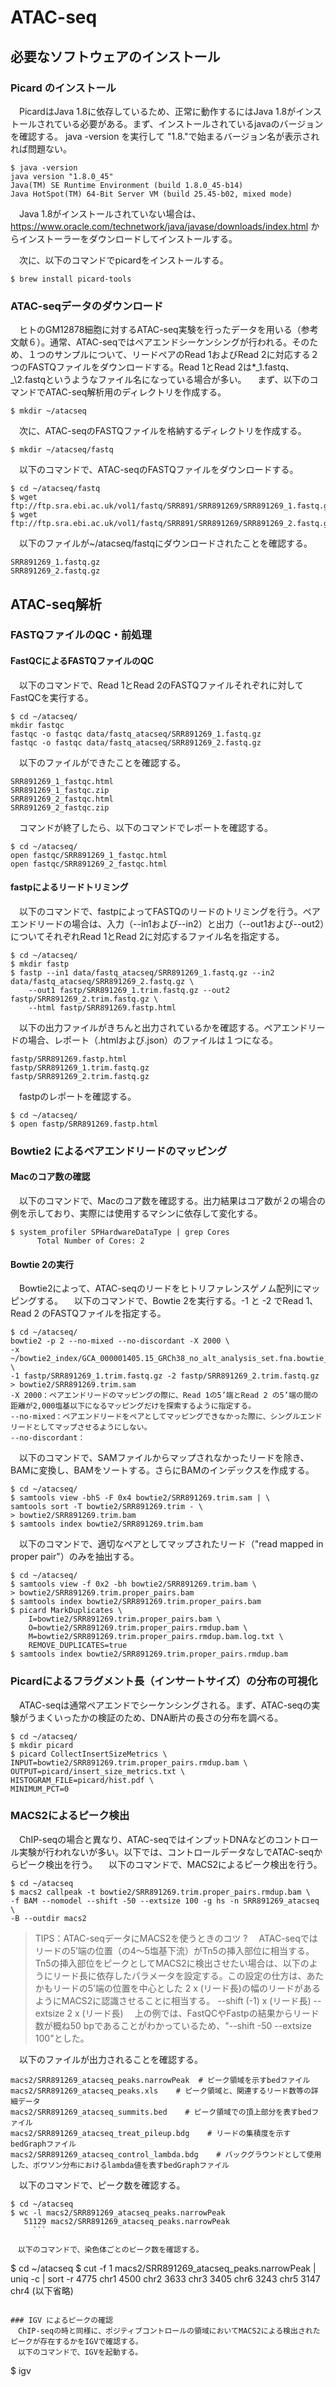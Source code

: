 # ATAC-seq

## 必要なソフトウェアのインストール

### Picard のインストール

　PicardはJava 1.8に依存しているため、正常に動作するにはJava 1.8がインストールされている必要がある。まず、インストールされているjavaのバージョンを確認する。 java -version を実行して "1.8."で始まるバージョン名が表示されれば問題ない。

```
$ java -version
java version "1.8.0_45"
Java(TM) SE Runtime Environment (build 1.8.0_45-b14)
Java HotSpot(TM) 64-Bit Server VM (build 25.45-b02, mixed mode)
```
　Java 1.8がインストールされていない場合は、https://www.oracle.com/technetwork/java/javase/downloads/index.html からインストーラーをダウンロードしてインストールする。

　次に、以下のコマンドでpicardをインストールする。

```
$ brew install picard-tools
```

### ATAC-seqデータのダウンロード
　ヒトのGM12878細胞に対するATAC-seq実験を行ったデータを用いる（参考文献６）。通常、ATAC-seqではペアエンドシーケンシングが行われる。そのため、１つのサンプルについて、リードペアのRead 1およびRead 2に対応する２つのFASTQファイルをダウンロードする。Read 1とRead 2は\*\_1.fastq、\_\2.fastqというようなファイル名になっている場合が多い。
　まず、以下のコマンドでATAC-seq解析用のディレクトリを作成する。

```
$ mkdir ~/atacseq
```

　次に、ATAC-seqのFASTQファイルを格納するディレクトリを作成する。
```
$ mkdir ~/atacseq/fastq
```

　以下のコマンドで、ATAC-seqのFASTQファイルをダウンロードする。
```
$ cd ~/atacseq/fastq
$ wget ftp://ftp.sra.ebi.ac.uk/vol1/fastq/SRR891/SRR891269/SRR891269_1.fastq.gz
$ wget ftp://ftp.sra.ebi.ac.uk/vol1/fastq/SRR891/SRR891269/SRR891269_2.fastq.gz
```
　以下のファイルが~/atacseq/fastqにダウンロードされたことを確認する。
```
SRR891269_1.fastq.gz
SRR891269_2.fastq.gz
```

## ATAC-seq解析
### FASTQファイルのQC・前処理
#### FastQCによるFASTQファイルのQC
　以下のコマンドで、Read 1とRead 2のFASTQファイルそれぞれに対してFastQCを実行する。
```
$ cd ~/atacseq/
mkdir fastqc
fastqc -o fastqc data/fastq_atacseq/SRR891269_1.fastq.gz
fastqc -o fastqc data/fastq_atacseq/SRR891269_2.fastq.gz
```

　以下のファイルができたことを確認する。
```
SRR891269_1_fastqc.html
SRR891269_1_fastqc.zip
SRR891269_2_fastqc.html
SRR891269_2_fastqc.zip
```

　コマンドが終了したら、以下のコマンドでレポートを確認する。

```
$ cd ~/atacseq/
open fastqc/SRR891269_1_fastqc.html
open fastqc/SRR891269_2_fastqc.html
```

#### fastpによるリードトリミング
　以下のコマンドで、fastpによってFASTQのリードのトリミングを行う。ペアエンドリードの場合は、入力（--in1および--in2）と出力（--out1および--out2）についてそれぞれRead 1とRead 2に対応するファイル名を指定する。
```
$ cd ~/atacseq/
$ mkdir fastp
$ fastp --in1 data/fastq_atacseq/SRR891269_1.fastq.gz --in2 data/fastq_atacseq/SRR891269_2.fastq.gz \
	--out1 fastp/SRR891269_1.trim.fastq.gz --out2 fastp/SRR891269_2.trim.fastq.gz \
    --html fastp/SRR891269.fastp.html
```

　以下の出力ファイルがきちんと出力されているかを確認する。ペアエンドリードの場合、レポート（.htmlおよび.json）のファイルは１つになる。
```
fastp/SRR891269.fastp.html
fastp/SRR891269_1.trim.fastq.gz
fastp/SRR891269_2.trim.fastq.gz
```

　fastpのレポートを確認する。
```
$ cd ~/atacseq/
$ open fastp/SRR891269.fastp.html
```

### Bowtie2 によるペアエンドリードのマッピング
#### Macのコア数の確認
　以下のコマンドで、Macのコア数を確認する。出力結果はコア数が２の場合の例を示しており、実際には使用するマシンに依存して変化する。
```
$ system_profiler SPHardwareDataType | grep Cores
      Total Number of Cores: 2
```

#### Bowtie 2の実行
　Bowtie2によって、ATAC-seqのリードをヒトリファレンスゲノム配列にマッピングする。
　以下のコマンドで、Bowtie 2を実行する。-1 と -2 でRead 1、Read 2 のFASTQファイルを指定する。

```
$ cd ~/atacseq/
bowtie2 -p 2 --no-mixed --no-discordant -X 2000 \
-x ~/bowtie2_index/GCA_000001405.15_GRCh38_no_alt_analysis_set.fna.bowtie_index \
-1 fastp/SRR891269_1.trim.fastq.gz -2 fastp/SRR891269_2.trim.fastq.gz > bowtie2/SRR891269.trim.sam
-X 2000：ペアエンドリードのマッピングの際に、Read 1の5’端とRead 2 の5’端の間の距離が2,000塩基以下になるマッピングだけを探索するように指定する。
--no-mixed：ペアエンドリードをペアとしてマッピングできなかった際に、シングルエンドリードとしてマップさせるようにしない。
--no-discordant：
```

　以下のコマンドで、SAMファイルからマップされなかったリードを除き、BAMに変換し、BAMをソートする。さらにBAMのインデックスを作成する。
```
$ cd ~/atacseq/
$ samtools view -bhS -F 0x4 bowtie2/SRR891269.trim.sam | \
samtools sort -T bowtie2/SRR891269.trim - \
> bowtie2/SRR891269.trim.bam
$ samtools index bowtie2/SRR891269.trim.bam
```

　以下のコマンドで、適切なペアとしてマップされたリード（"read mapped in proper pair"）のみを抽出する。
```
$ cd ~/atacseq/
$ samtools view -f 0x2 -bh bowtie2/SRR891269.trim.bam \
> bowtie2/SRR891269.trim.proper_pairs.bam
$ samtools index bowtie2/SRR891269.trim.proper_pairs.bam
$ picard MarkDuplicates \
    I=bowtie2/SRR891269.trim.proper_pairs.bam \
    O=bowtie2/SRR891269.trim.proper_pairs.rmdup.bam \
    M=bowtie2/SRR891269.trim.proper_pairs.rmdup.bam.log.txt \
    REMOVE_DUPLICATES=true
$ samtools index bowtie2/SRR891269.trim.proper_pairs.rmdup.bam
```

### Picardによるフラグメント長（インサートサイズ）の分布の可視化
　ATAC-seqは通常ペアエンドでシーケンシングされる。まず、ATAC-seqの実験がうまくいったかの検証のため、DNA断片の長さの分布を調べる。

```
$ cd ~/atacseq/
$ mkdir picard
$ picard CollectInsertSizeMetrics \
INPUT=bowtie2/SRR891269.trim.proper_pairs.rmdup.bam \
OUTPUT=picard/insert_size_metrics.txt \
HISTOGRAM_FILE=picard/hist.pdf \
MINIMUM_PCT=0
```

### MACS2によるピーク検出
　ChIP-seqの場合と異なり、ATAC-seqではインプットDNAなどのコントロール実験が行われないが多い。以下では、コントロールデータなしでATAC-seqからピーク検出を行う。
　以下のコマンドで、MACS2によるピーク検出を行う。
```
$ cd ~/atacseq
$ macs2 callpeak -t bowtie2/SRR891269.trim.proper_pairs.rmdup.bam \
-f BAM --nomodel --shift -50 --extsize 100 -g hs -n SRR891269_atacseq \
-B --outdir macs2
```

> TIPS：ATAC-seqデータにMACS2を使うときのコツ
? 　ATAC-seqではリードの5’端の位置（の4〜5塩基下流）がTn5の挿入部位に相当する。Tn5の挿入部位をピークとしてMACS2に検出させたい場合は、以下のようにリード長に依存したパラメータを設定する。この設定の仕方は、あたかもリードの5’端の位置を中心とした 2 x (リード長)の幅のリードがあるようにMACS2に認識させることに相当する。
> --shift (-1) x (リード長)
> --extsize 2 x (リード長)
>　上の例では、FastQCやFastpの結果からリード数が概ね50 bpであることがわかっているため、"--shift -50 --extsize 100"とした。


　以下のファイルが出力されることを確認する。
```
macs2/SRR891269_atacseq_peaks.narrowPeak  # ピーク領域を示すbedファイル
macs2/SRR891269_atacseq_peaks.xls    # ピーク領域と、関連するリード数等の詳細データ
macs2/SRR891269_atacseq_summits.bed    # ピーク領域での頂上部分を表すbedファイル
macs2/SRR891269_atacseq_treat_pileup.bdg    # リードの集積度を示すbedGraphファイル
macs2/SRR891269_atacseq_control_lambda.bdg    # バックグラウンドとして使用した、ポワソン分布におけるlambda値を表すbedGraphファイル
```

　以下のコマンドで、ピーク数を確認する。
```
$ cd ~/atacseq
$ wc -l macs2/SRR891269_atacseq_peaks.narrowPeak
   51129 macs2/SRR891269_atacseq_peaks.narrowPeak
	 ```

　以下のコマンドで、染色体ごとのピーク数を確認する。
```
$ cd ~/atacseq
$ cut -f 1 macs2/SRR891269_atacseq_peaks.narrowPeak | uniq -c | sort -r
4775 chr1
4500 chr2
3633 chr3
3405 chr6
3243 chr5
3147 chr4
(以下省略)
```

### IGV によるピークの確認
　ChIP-seqの時と同様に、ポジティブコントロールの領域においてMACS2による検出されたピークが存在するかをIGVで確認する。
　以下のコマンドで、IGVを起動する。
```
$ igv
```
